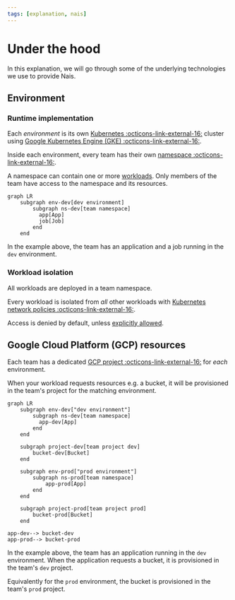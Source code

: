 ```yaml
---
tags: [explanation, nais]
---
```


# Under the hood

In this explanation, we will go through some of the underlying technologies we use to provide Nais.

## Environment

### Runtime implementation

Each _environment_ is its own [Kubernetes :octicons-link-external-16:](https://kubernetes.io) cluster using [Google Kubernetes Engine (GKE) :octicons-link-external-16:](https://cloud.google.com/kubernetes-engine?hl=en).

Inside each environment, every team has their own [namespace :octicons-link-external-16:](https://kubernetes.io/docs/concepts/overview/working-with-objects/namespaces/).

A namespace can contain one or more [workloads](../workloads/README.md).
Only members of the team have access to the namespace and its resources.

```mermaid
graph LR
    subgraph env-dev[dev environment]
        subgraph ns-dev[team namespace]
          app[App]
          job[Job]
        end
    end
```

In the example above, the team has an application and a job running in the `dev` environment.

### Workload isolation

All workloads are deployed in a team namespace.

Every workload is isolated from _all_ other workloads with [Kubernetes network policies :octicons-link-external-16:](https://kubernetes.io/docs/concepts/services-networking/network-policies/).

Access is denied by default, unless [explicitly allowed](../workloads/explanations/zero-trust.md).

## Google Cloud Platform (GCP) resources

Each team has a dedicated [GCP project :octicons-link-external-16:](https://cloud.google.com/resource-manager/docs/creating-managing-projects) for _each_ environment.

When your workload requests resources e.g. a bucket, it will be provisioned in the team's project for the matching environment.

```mermaid
graph LR
    subgraph env-dev["dev environment"]
        subgraph ns-dev[team namespace]
          app-dev[App]
        end
    end

    subgraph project-dev[team project dev]
        bucket-dev[Bucket]
    end

    subgraph env-prod["prod environment"]
        subgraph ns-prod[team namespace]
            app-prod[App]
        end
    end

    subgraph project-prod[team project prod]
        bucket-prod[Bucket]
    end

app-dev--> bucket-dev
app-prod--> bucket-prod
```

In the example above, the team has an application running in the `dev` environment.
When the application requests a bucket, it is provisioned in the team's `dev` project.

Equivalently for the `prod` environment, the bucket is provisioned in the team's `prod` project.
